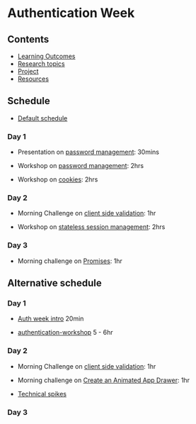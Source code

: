 # Authentication Week

## Contents

- [Learning Outcomes](./learning-outcomes.md)
- [Research topics](./research-afternoon.md)
- [Project](./project.md)
- [Resources](./resources)

## Schedule
- [Default schedule](../schedules/default.md)

### Day 1

- Presentation on [password management](https://drive.google.com/file/d/0BxXF_LZcFnS5ODM0dElWYmtmMWc/view): 30mins

- Workshop on [password management](https://github.com/foundersandcoders/ws-password-management): 2hrs

- Workshop on [cookies](https://github.com/foundersandcoders/ws-cookies): 2hrs

### Day 2

- Morning Challenge on [client side validation](https://github.com/foundersandcoders/mc-client-side-validation): 1hr

- Workshop on [stateless session management](https://github.com/foundersandcoders/ws-jwt-stateless-session): 2hrs

### Day 3

- Morning challenge on [Promises](https://github.com/WebAhead/mc-promise-me-this): 1hr


## Alternative schedule

### Day 1

- [Auth week intro](https://docs.google.com/presentation/d/1RjM9IouH_Xj2xYM0XkkBczxDiERBjZx6piBv4wP2w3U/edit#slide=id.p50) 20min

- [authentication-workshop](https://github.com/WebAhead/authentication-workshop) 5 - 6hr

### Day 2

- Morning Challenge on [client side validation](https://github.com/foundersandcoders/mc-client-side-validation): 1hr
- Morning challenge on [Create an Animated App Drawer](https://github.com/foundersandcoders/morning-challenge-animated-app-drawer): 1hr

- [Technical spikes](https://github.com/foundersandcoders/coursebook/blob/main/curriculum/authentication/spikes.md)
### Day 3

